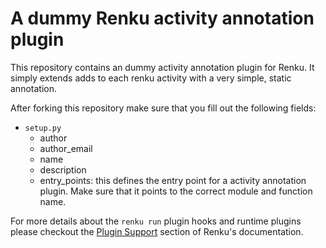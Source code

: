 # A dummy Renku activity annotation plugin

This repository contains an dummy activity annotation plugin for Renku. It simply extends adds to each renku activity
with a very simple, static annotation.

After forking this repository make sure that you fill out the following fields:
 * `setup.py`
	- author
	- author_email
	- name
	- description
	- entry_points: this defines the entry point for a activity annotation plugin.
	  Make sure that it points to the correct module and function name.

For more details about the `renku run` plugin hooks and runtime plugins please checkout the
[Plugin Support](https://renku.readthedocs.io/projects/renku-python/en/latest/reference/plugins.html#module-renku.core.plugins.run)
section of Renku's documentation.
